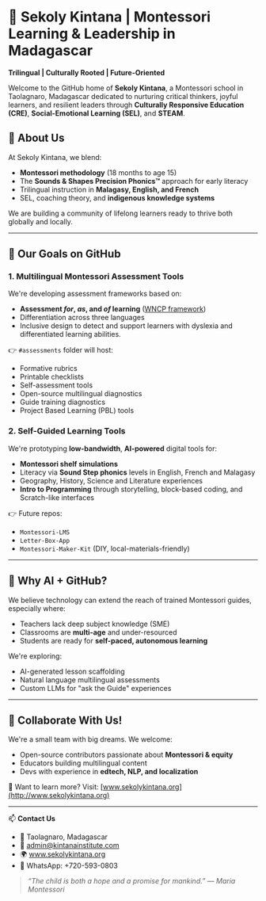 # 🌟 Sekoly Kintana | Montessori Learning & Leadership in Madagascar

**Trilingual | Culturally Rooted | Future-Oriented**

Welcome to the GitHub home of **Sekoly Kintana**, a Montessori school in Taolagnaro, Madagascar dedicated to nurturing critical thinkers, joyful learners, and resilient leaders through **Culturally Responsive Education (CRE)**, **Social-Emotional Learning (SEL)**, and **STEAM**.

## 🧭 About Us

At Sekoly Kintana, we blend:
- **Montessori methodology** (18 months to age 15)
- The **Sounds & Shapes Precision Phonics™** approach for early literacy
- Trilingual instruction in **Malagasy, English, and French**
- SEL, coaching theory, and **indigenous knowledge systems**

We are building a community of lifelong learners ready to thrive both globally and locally.

---

## 🎯 Our Goals on GitHub

### 1. **Multilingual Montessori Assessment Tools**
We're developing assessment frameworks based on:
- **Assessment *for*, *as*, and *of* learning** ([WNCP framework](https://www.edu.gov.mb.ca/ks4/assess/index.html))
- Differentiation across three languages
- Inclusive design to detect and support learners with dyslexia and differentiated learning abilities.

👉 `#assessments` folder will host:
- Formative rubrics
- Printable checklists
- Self-assessment tools
- Open-source multilingual diagnostics
- Guide training diagnostics
- Project Based Learning (PBL) tools

### 2. **Self-Guided Learning Tools**
We're prototyping **low-bandwidth**, **AI-powered** digital tools for:
- **Montessori shelf simulations**
- Literacy via **Sound Step phonics** levels in English, French and Malagasy
- Geography, History, Science and Literature experiences
- **Intro to Programming** through storytelling, block-based coding, and Scratch-like interfaces

👉 Future repos: 
- `Montessori-LMS`
- `Letter-Box-App`
- `Montessori-Maker-Kit` (DIY, local-materials-friendly)

---

## 🤖 Why AI + GitHub?

We believe technology can extend the reach of trained Montessori guides, especially where:
- Teachers lack deep subject knowledge (SME)
- Classrooms are **multi-age** and under-resourced
- Students are ready for **self-paced, autonomous learning**

We're exploring:
- AI-generated lesson scaffolding
- Natural language multilingual assessments
- Custom LLMs for "ask the Guide" experiences

---

## 🌱 Collaborate With Us!

We're a small team with big dreams. We welcome:
- Open-source contributors passionate about **Montessori & equity**
- Educators building multilingual content
- Devs with experience in **edtech, NLP, and localization**

🧵 Want to learn more? Visit: [www.sekolykintana.org](http://www.sekolykintana.org)

---

📫 **Contact Us**
- 📍 Taolagnaro, Madagascar
- 📧 admin@kintanainstitute.com
- 🌍 www.sekolykintana.org
- 💬 WhatsApp: +720-593-0803

> _“The child is both a hope and a promise for mankind.” — Maria Montessori_

